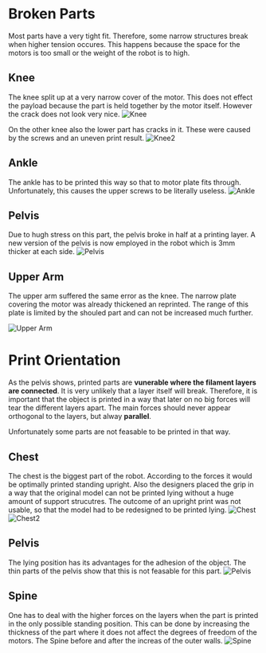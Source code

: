 # Broken Parts
Most parts have a very tight fit. Therefore, some narrow structures break when higher tension occures. This happens because the space for the motors is too small or
the weight of the robot is to high. 

## Knee
The knee split up at a very narrow cover of the motor. This does not effect the payload because the part is held together by the motor itself.
However the crack does not look very nice.
![Knee](/images/errors/knee.jpg)

On the other knee also the lower part has cracks in it. These were caused by the screws and an uneven print result.
![Knee2](/images/errors/knee2.jpg)

## Ankle
The ankle has to be printed this way so that to motor plate fits through. Unfortunately, this causes the upper screws to be literally useless.
![Ankle](/images/errors/ankle.jpg)

## Pelvis
Due to hugh stress on this part, the pelvis broke in half at a printing layer. 
A new version of the pelvis is now employed in the robot which is 3mm thicker at each side.
![Pelvis](/images/errors/pelvis_broken.jpg)

## Upper Arm
The upper arm suffered the same error as the knee. The narrow plate covering the motor was already thickened an reprinted.
The range of this plate is limited by the shouled part and can not be increased much further.

![Upper Arm](/images/errors/upper_arm_broken.jpg)

# Print Orientation
As the pelvis shows, printed parts are **vunerable where the filament layers are connected**. It is very unlikely that a layer itself will break.
Therefore, it is important that the object is printed in a way that later on no big forces will tear the different layers apart.
The main forces should never appear orthogonal to the layers, but alway **parallel**.

Unfortunately some parts are not feasable to be printed in that way.

## Chest
The chest is the biggest part of the robot. According to the forces it would be optimally printed standing upright.
Also the designers placed the grip in a way that the original model can not be printed lying without a huge amount of support strucutres.
The outcome of an upright print was not usable, so that the model had to be redesigned to be printed lying. 
![Chest](/images/errors/chest_print_standing.jpg)
![Chest2](/images/errors/chest_print_standing2.jpg)

## Pelvis
The lying position has its advantages for the adhesion of the object.
The thin parts of the pelvis show that this is not feasable for this part.
![Pelvis](/images/errors/pelvis_print_laying.jpg)

## Spine
One has to deal with the higher forces on the layers when the part is printed in the only possible standing position.
This can be done by increasing the thickness of the part where it does not affect the degrees of freedom of the motors.
The Spine before and after the increas of the outer walls.
![Spine](/images/errors/spine_comparison.jpg)
